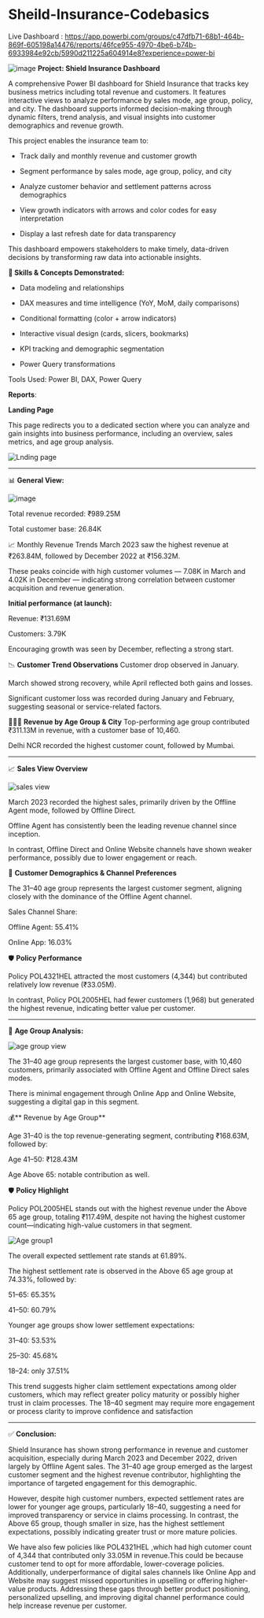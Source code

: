 # Sheild-Insurance-Codebasics
Live Dashboard : https://app.powerbi.com/groups/c47dfb71-68b1-464b-869f-605198a14476/reports/46fce955-4970-4be6-b74b-6933984e92cb/5990d211225a604914e8?experience=power-bi

![image](https://github.com/user-attachments/assets/e76e5922-ede8-46f7-8b16-7c65cb8a22fd) **Project: Shield Insurance Dashboard**

A comprehensive Power BI dashboard for Shield Insurance that tracks key business metrics including total revenue and customers. It features interactive views to analyze performance by sales mode, age group, policy, and city. The dashboard supports informed decision-making through dynamic filters, trend analysis, and visual insights into customer demographics and revenue growth.

This project enables the insurance team to:

- Track daily and monthly revenue and customer growth

- Segment performance by sales mode, age group, policy, and city

- Analyze customer behavior and settlement patterns across demographics

- View growth indicators with arrows and color codes for easy interpretation

- Display a last refresh date for data transparency

This dashboard empowers stakeholders to make timely, data-driven decisions by transforming raw data into actionable insights.

**🔧 Skills & Concepts Demonstrated:**

- Data modeling and relationships

- DAX measures and time intelligence (YoY, MoM, daily comparisons)

- Conditional formatting (color + arrow indicators)

- Interactive visual design (cards, slicers, bookmarks)

- KPI tracking and demographic segmentation

- Power Query transformations

Tools Used: Power BI, DAX, Power Query

**Reports**:

**Landing Page**

This page redirects you to a dedicated section where you can analyze and gain insights into business performance, including an overview, sales metrics, and age group analysis.




![Lnding page](https://github.com/user-attachments/assets/3c56f12f-88c9-4c8c-b090-0663b7a06f5f)

----------------------------------------------------------------------------------------------------------

📊 **General View:**


![image](https://github.com/user-attachments/assets/8de0a400-52f7-40c2-bf0a-ef02a423415b)



Total revenue recorded: ₹989.25M

Total customer base: 26.84K

📈 Monthly Revenue Trends
March 2023 saw the highest revenue at ₹263.84M, followed by December 2022 at ₹156.32M.

These peaks coincide with high customer volumes — 7.08K in March and 4.02K in December — indicating strong correlation between customer acquisition and revenue generation.

**Initial performance (at launch):**

Revenue: ₹131.69M

Customers: 3.79K

Encouraging growth was seen by December, reflecting a strong start.

📉 **Customer Trend Observations**
Customer drop observed in January.

March showed strong recovery, while April reflected both gains and losses.

Significant customer loss was recorded during January and February, suggesting seasonal or service-related factors.

🧑‍🤝‍🧑 **Revenue by Age Group & City**
Top-performing age group contributed ₹311.13M in revenue, with a customer base of 10,460.

Delhi NCR recorded the highest customer count, followed by Mumbai.

-------------------------------------------------------------------------------------------------------------

📈 **Sales View Overview**

![sales view](https://github.com/user-attachments/assets/107288b7-a55e-4628-909a-29f82289bdb1)




March 2023 recorded the highest sales, primarily driven by the Offline Agent mode, followed by Offline Direct.

Offline Agent has consistently been the leading revenue channel since inception.

In contrast, Offline Direct and Online Website channels have shown weaker performance, possibly due to lower engagement or reach.

👥 **Customer Demographics & Channel Preferences**

The 31–40 age group represents the largest customer segment, aligning closely with the dominance of the Offline Agent channel.

Sales Channel Share:

Offline Agent: 55.41%

Online App: 16.03%

🛡️ **Policy Performance**

Policy POL4321HEL attracted the most customers (4,344) but contributed relatively low revenue (₹33.05M).

In contrast, Policy POL2005HEL had fewer customers (1,968) but generated the highest revenue, indicating better value per customer.

------------------------------------------------------------------------------------------------------------

👥 **Age Group Analysis:**

![age group view](https://github.com/user-attachments/assets/fa2e293b-14db-49b9-b378-a77f4b8ad048)

The 31–40 age group represents the largest customer base, with 10,460 customers, primarily associated with Offline Agent and Offline Direct sales modes.

There is minimal engagement through Online App and Online Website, suggesting a digital gap in this segment.

💰** Revenue by Age Group**

Age 31–40 is the top revenue-generating segment, contributing ₹168.63M, followed by:

Age 41–50: ₹128.43M

Age Above 65: notable contribution as well.

🛡️ **Policy Highlight**

Policy POL2005HEL stands out with the highest revenue under the Above 65 age group, totaling ₹117.49M, despite not having the highest customer count—indicating high-value customers in that segment.





![Age group1](https://github.com/user-attachments/assets/1aa722f4-14c4-4bc9-9c05-57c99582771c)

The overall expected settlement rate stands at 61.89%.

The highest settlement rate is observed in the Above 65 age group at 74.33%, followed by:

51–65: 65.35%

41–50: 60.79%

Younger age groups show lower settlement expectations:

31–40: 53.53%

25–30: 45.68%

18–24: only 37.51%

This trend suggests higher claim settlement expectations among older customers, which may reflect greater policy maturity or possibly higher trust in claim processes. The 18–40 segment may require more engagement or process clarity to improve confidence and satisfaction

----------------------------------------------------------------------------------------------------------------

✅ **Conclusion:**

Shield Insurance has shown strong performance in revenue and customer acquisition, especially during March 2023 and December 2022, driven largely by Offline Agent sales. The 31–40 age group emerged as the largest customer segment and the highest revenue contributor, highlighting the importance of targeted engagement for this demographic.

However, despite high customer numbers, expected settlement rates are lower for younger age groups, particularly 18–40, suggesting a need for improved transparency or service in claims processing. In contrast, the Above 65 group, though smaller in size, has the highest settlement expectations, possibly indicating greater trust or more mature policies.

We have also few policies like POL4321HEL ,which had high cutomer count of 4,344 that contributed only 33.05M in revenue.This could be because customer tend to opt for more affordable, lower-coverage policies. Additionally, underperformance of digital sales channels like Online App and Website may suggest missed opportunities in upselling or offering higher-value products. Addressing these gaps through better product positioning, personalized upselling, and improving digital channel performance could help increase revenue per customer.














